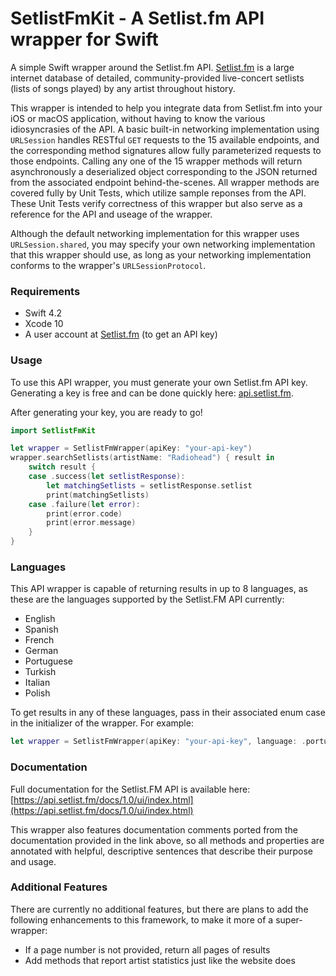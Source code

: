 # SetlistFmKit - A Setlist.fm API wrapper for Swift
A simple Swift wrapper around the Setlist.fm API. [Setlist.fm](setlist.fm) is a large internet database of detailed, community-provided live-concert setlists (lists of songs played) by any artist throughout history.

This wrapper is intended to help you integrate data from Setlist.fm into your iOS or macOS application, without having to know the various idiosyncrasies of the API. A basic built-in networking implementation using `URLSession` handles RESTful `GET` requests to the 15 available endpoints, and the corresponding method signatures allow fully parameterized requests to those endpoints. Calling any one of the 15 wrapper methods will return asynchronously a deserialized object corresponding to the JSON returned from the associated endpoint behind-the-scenes. All wrapper methods are covered fully by Unit Tests, which utilize sample reponses from the API. These Unit Tests verify correctness of this wrapper but also serve as a reference for the API and useage of the wrapper.

Although the default networking implementation for this wrapper uses `URLSession.shared`, you may specify your own networking implementation that this wrapper should use, as long as your networking implementation conforms to the wrapper's `URLSessionProtocol`.

### Requirements
- Swift 4.2
- Xcode 10
- A user account at [Setlist.fm](setlist.fm) (to get an API key)

### Usage

To use this API wrapper, you must generate your own Setlist.fm API key. Generating a key is free and can be done quickly here: [api.setlist.fm](api.setlist.fm). 

After generating your key, you are ready to go!

```swift
import SetlistFmKit

let wrapper = SetlistFmWrapper(apiKey: "your-api-key")
wrapper.searchSetlists(artistName: "Radiohead") { result in
    switch result {
    case .success(let setlistResponse):
        let matchingSetlists = setlistResponse.setlist
        print(matchingSetlists)
    case .failure(let error):
        print(error.code)
        print(error.message)
    }
}
```

### Languages
This API wrapper is capable of returning results in up to 8 languages, as these are the languages supported by the Setlist.FM API currently:
- English
- Spanish
- French
- German
- Portuguese
- Turkish
- Italian
- Polish

To get results in any of these languages, pass in their associated enum case in the initializer of the wrapper. For example:

```swift
let wrapper = SetlistFmWrapper(apiKey: "your-api-key", language: .portugese)
```

### Documentation

Full documentation for the Setlist.FM API is available here: [https://api.setlist.fm/docs/1.0/ui/index.html](https://api.setlist.fm/docs/1.0/ui/index.html)

This wrapper also features documentation comments ported from the documentation provided in the link above, so all methods and properties are annotated with helpful, descriptive sentences that describe their purpose and usage.

### Additional Features

There are currently no additional features, but there are plans to add the following enhancements to this framework, to make it more of a super-wrapper:
- If a page number is not provided, return all pages of results
- Add methods that report artist statistics just like the website does

